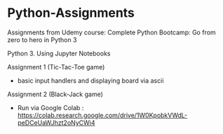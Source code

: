 # Python-Assignments
Assignments from Udemy course:
  Complete Python Bootcamp: Go from zero to hero in Python 3

Python 3.
Using Jupyter Notebooks

Assignment 1 (Tic-Tac-Toe game)
  - basic input handlers and displaying board via ascii

Assignment 2 (Black-Jack game)
  - Run via Google Colab : https://colab.research.google.com/drive/1W0KpobkVWdL-peDCeUaWJhzt2oNyCWi4
